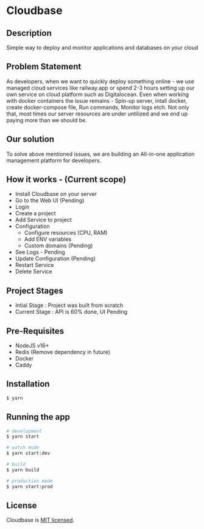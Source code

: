 # Cloudbase

## Description

Simple way to deploy and monitor applications and databases on your cloud

## Problem Statement

As developers, when we want to quickly deploy something online - we use managed cloud services like railway.app
or spend 2-3 hours setting up our own service on cloud platform such as Digitalocean. Even when working with docker containers the issue remains - Spin-up server, intall docker, create docker-compose file, Run commands, Monitor logs etch. Not only that, most times our server resources are under untilized and we end up paying more than we should be.

## Our solution

To solve above mentioned issues, we are building an All-in-one application management platform for developers.
## How it works - (Current scope)

- Install Cloudbase on your server
- Go to the Web UI (Pending)
- Login
- Create a project
- Add Service to project
- Configuration
    - Configure resources (CPU, RAM)
    - Add ENV variables
    - Custom domains (Pending)
- See Logs - Pending
- Update Configuration (Pending)
- Restart Service
- Delete Service

## Project Stages
- Intial Stage : Project was built from scratch
- Current Stage : API is 60% done, UI Pending

## Pre-Requisites

- NodeJS v16+
- Redis (Remove dependency in future)
- Docker
- Caddy

## Installation

```bash
$ yarn
```

## Running the app

```bash
# development
$ yarn start

# watch mode
$ yarn start:dev

# build
$ yarn build

# production mode
$ yarn start:prod
```

## License

Cloudbase is [MIT licensed](LICENSE).
